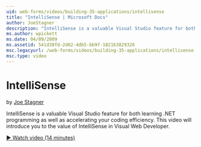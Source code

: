 ```yaml
---
uid: web-forms/videos/building-35-applications/intellisense
title: "IntelliSense | Microsoft Docs"
author: JoeStagner
description: "IntelliSense is a valuable Visual Studio feature for both learning .NET programming as well as accelerating your coding efficiency. This video will introduce..."
ms.author: wpickett
ms.date: 04/09/2009
ms.assetid: 541d38fd-2d62-4db5-bb9f-182163829326
msc.legacyurl: /web-forms/videos/building-35-applications/intellisense
msc.type: video
---
```

# IntelliSense

by [Joe Stagner](https://github.com/JoeStagner)

IntelliSense is a valuable Visual Studio feature for both learning .NET programming as well as accelerating your coding efficiency. This video will introduce you to the value of IntelliSense in Visual Web Developer.

[&#9654; Watch video (14 minutes)](https://channel9.msdn.com/Blogs/ASP-NET-Site-Videos/intellisense)


